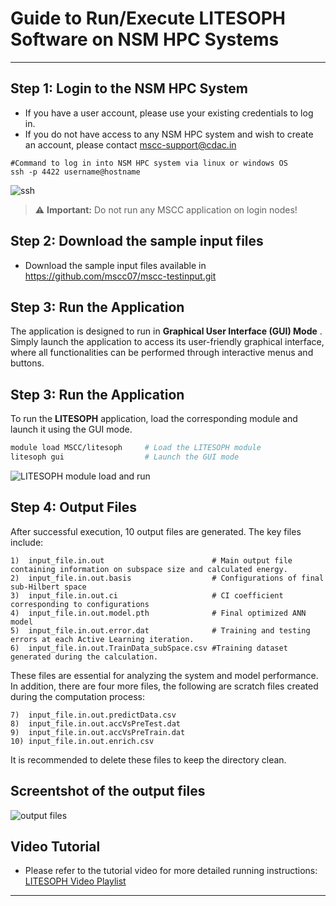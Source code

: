 # Guide to Run/Execute LITESOPH Software on NSM HPC Systems

---

##  Step 1: Login to the NSM HPC System
- If you have a user account, please use your existing credentials to log in.
- If you do not have access to any NSM HPC system and wish to create an account, please contact [mscc-support@cdac.in](mailto:mscc-support@cdac.in)




```
#Command to log in into NSM HPC system via linux or windows OS
ssh -p 4422 username@hostname
```
![ssh](https://github.com/user-attachments/assets/fadebec6-8d52-4a81-b03e-a40bfaa96378)

> ⚠️ **Important:** Do not run any MSCC application on login nodes!


##  Step 2: Download the sample input files

- Download the sample input files  available in https://github.com/mscc07/mscc-testinput.git

## Step 3: Run the Application

The application is designed to run in **Graphical User Interface (GUI) Mode** .  
Simply launch the application to access its user-friendly graphical interface, where all functionalities can be performed through interactive menus and buttons.

## Step 3: Run the Application

To run the **LITESOPH** application, load the corresponding module and launch it using the GUI mode.

```bash
module load MSCC/litesoph     # Load the LITESOPH module
litesoph gui                  # Launch the GUI mode
```

![LITESOPH module load and run](attachment:/mnt/data/Screenshot%202025-04-24%20173328.png)

## Step 4: Output Files

After successful execution, 10 output files are generated. The key files include:

```
1)  input_file.in.out                        # Main output file containing information on subspace size and calculated energy.
2)  input_file.in.out.basis                  # Configurations of final sub-Hilbert space
3)  input_file.in.out.ci                     # CI coefficient corresponding to configurations
4)  input_file.in.out.model.pth              # Final optimized ANN model
5)  input_file.in.out.error.dat              # Training and testing errors at each Active Learning iteration.
6)  input_file.in.out.TrainData_subSpace.csv #Training dataset generated during the calculation.
```
These files are essential for analyzing the system and model performance. In addition, there are four more files, the following are scratch files created during the computation process:
```
7)  input_file.in.out.predictData.csv
8)  input_file.in.out.accVsPreTest.dat
9)  input_file.in.out.accVsPreTrain.dat
10) input_file.in.out.enrich.csv
```
It is recommended to delete these files to keep the directory clean.

## Screentshot of the output files
![output files](https://github.com/user-attachments/assets/17d9ee71-dbcd-4023-b4b9-251bf66585f8)

## Video Tutorial
- Please refer to the tutorial video for more detailed running instructions: [LITESOPH Video Playlist](https://youtube.com/playlist?list=PL4_IG4UezHjDSP1blp4bK1dUvcyXi_0L1&si=j-xj592fIeUyTFi9)
---

